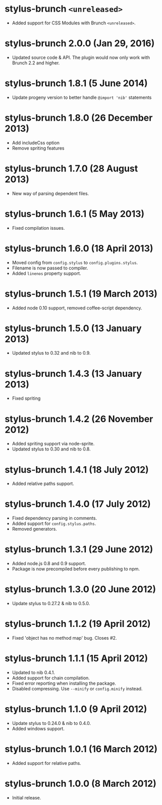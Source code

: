 # stylus-brunch `<unreleased>`
* Added support for CSS Modules with Brunch `<unreleased>`.

# stylus-brunch 2.0.0 (Jan 29, 2016)
* Updated source code & API. The plugin would now only work with Brunch 2.2 and higher.

# stylus-brunch 1.8.1 (5 June 2014)
* Update progeny version to better handle `@import 'nib'` statements

# stylus-brunch 1.8.0 (26 December 2013)
* Add includeCss option
* Remove spriting features

# stylus-brunch 1.7.0 (28 August 2013)
* New way of parsing dependent files.

# stylus-brunch 1.6.1 (5 May 2013)
* Fixed compilation issues.

# stylus-brunch 1.6.0 (18 April 2013)
* Moved config from `config.stylus` to `config.plugins.stylus`.
* Filename is now passed to compiler.
* Added `linenos` property support.

# stylus-brunch 1.5.1 (19 March 2013)
* Added node 0.10 support, removed coffee-script dependency.

# stylus-brunch 1.5.0 (13 January 2013)
* Updated stylus to 0.32 and nib to 0.9.

# stylus-brunch 1.4.3 (13 January 2013)
* Fixed spriting

# stylus-brunch 1.4.2 (26 November 2012)
* Added spriting support via node-sprite.
* Updated stylus to 0.30 and nib to 0.8.

# stylus-brunch 1.4.1 (18 July 2012)
* Added relative paths support.

# stylus-brunch 1.4.0 (17 July 2012)
* Fixed dependency parsing in comments.
* Added support for `config.stylus.paths`.
* Removed generators.

# stylus-brunch 1.3.1 (29 June 2012)
* Added node.js 0.8 and 0.9 support.
* Package is now precompiled before every publishing to npm.

# stylus-brunch 1.3.0 (20 June 2012)
* Update stylus to 0.27.2 & nib to 0.5.0.

# stylus-brunch 1.1.2 (19 April 2012)
* Fixed 'object has no method map' bug. Closes #2.

# stylus-brunch 1.1.1 (15 April 2012)
* Updated to nib 0.4.1.
* Added support for chain compilation.
* Fixed error reporting when installing the package.
* Disabled compressing. Use `--minify` or `config.minify` instead.

# stylus-brunch 1.1.0 (9 April 2012)
* Update stylus to 0.24.0 & nib to 0.4.0.
* Added windows support.

# stylus-brunch 1.0.1 (16 March 2012)
* Added support for relative paths.

# stylus-brunch 1.0.0 (8 March 2012)
* Initial release.
